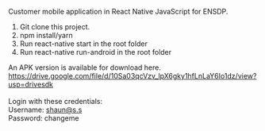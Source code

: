 
Customer mobile application in React Native JavaScript for ENSDP.

1. Git clone this project. <br/>
2. npm install/yarn <br/>
3. Run react-native start in the root folder<br/>
4. Run react-native run-android in the root folder<br/>

An APK version is available for download here. https://drive.google.com/file/d/10Sa03qcVzv_lpX6gky1hfLnLaY6Io1dz/view?usp=drivesdk
<br/>
</br>
Login with these credentials:
<br/>
Username: shaun@s.s
<br/>
Password: changeme

